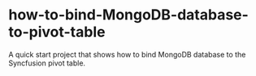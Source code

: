 # how-to-bind-MongoDB-database-to-pivot-table
A quick start project that shows how to bind MongoDB database to the Syncfusion pivot table.
